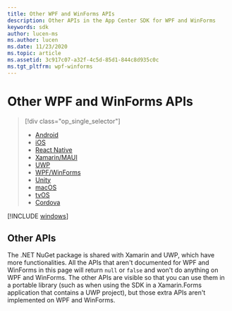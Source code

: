 ```yaml
---
title: Other WPF and WinForms APIs
description: Other APIs in the App Center SDK for WPF and WinForms
keywords: sdk
author: lucen-ms
ms.author: lucen
ms.date: 11/23/2020
ms.topic: article
ms.assetid: 3c917c07-a32f-4c5d-85d1-844c8d935c0c
ms.tgt_pltfrm: wpf-winforms
---
```


# Other WPF and WinForms APIs

> [!div  class="op_single_selector"]
> * [Android](android.md)
> * [iOS](ios.md)
> * [React Native](react-native.md)
> * [Xamarin/MAUI](xamarin.md)
> * [UWP](uwp.md)
> * [WPF/WinForms](wpf-winforms.md)
> * [Unity](unity.md)
> * [macOS](macos.md)
> * [tvOS](tvos.md)
> * [Cordova](cordova.md)

[!INCLUDE [windows](includes/windows.md)]

## Other APIs

The .NET NuGet package is shared with Xamarin and UWP, which have more functionalities.
All the APIs that aren't documented for WPF and WinForms in this page will return `null` or `false` and won't do anything on WPF and WinForms.
The other APIs are visible so that you can use them in a portable library (such as when using the SDK in a Xamarin.Forms application that contains a UWP project), but those extra APIs aren't implemented on WPF and WinForms.
